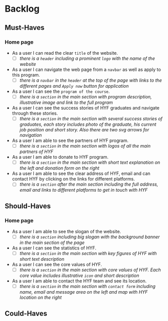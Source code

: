 # Backlog

## Must-Haves

### Home page

- As a user I can read the clear `title` of the website.
  - [ ] _there is a `header` including a prominent `logo` with the name of the website_
- As a user I can navigate the web page from a `navbar` as well as apply to this program.
  - [ ] _there is a `navbar` in the `header` at the top of the page with links to the different
        pages and `Apply now` button for application_
- As a user I can see the `program of the course`.
  - [ ] _there is a `section` in the main section with program description, illustrative image and link to the full program_
- As a user I can see the success stories of HYF graduates and navigate through these stories.
  - [ ] _there is a `section` in the main section with several success stories of graduates, each story includes photo of the graduate, his current job position and short story. Also there are two svg arrows for navigation_
- As a user I am able to see the partners of HYF program.
  - [ ] _there is a `section` in the main section with logos of all the main partners of HYF_
- As a user I am able to donate to HYF program.
  - [ ] _there is a `section` in the main section with short text explanation on the left and donation form on the right_
- As a user I am able to see the clear address of HYF, email and can contact HYF by clicking
  on the links for different platforms.
  - [ ] _there is a `section` after the main section including the full address, email and links to different platforms to get in touch with HYF_

## Should-Haves

### Home page

- As a user I am able to see the slogan of the website.
  - [ ] _there is a `section` including big slogan with the background banner in the main section of the page_
- As a user I can see the statistics of HYF.
  - [ ] _there is a `section` in the main section with key figures of HYF with short text description_
- As a user I can see the core values of HYF.
  - [ ] _there is a `section` in the main section with core values of HYF. Each core value includes illustrative `icon` and short description_
- As a user I am able to contact the HYF team and see its location.
  - [ ] _there is a `section` in the main section with `contact form` including name, email and message area on the left and map with HYF location on the right_
  
## Could-Haves


